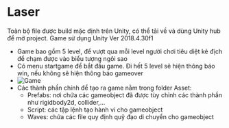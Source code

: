 # Laser
Toàn bộ file được build mặc định trên Unity, có thể tải về và dùng Unity hub để mở project. Game sử dụng Unity Ver 2018.4.30f1
* Game bao gồm 5 level, để vượt qua mỗi level người chơi tiêu diệt kẻ địch để chạm được vào biểu tượng ngôi sao
* Có menu startgame để bắt đầu game. Đi hết 5 level sẽ hiện thông báo win, nếu không sẽ hiện thông báo gameover
* ![Game](https://ibb.co/Ct2LX8w)
* Các thành phần chính để tạo ra game nằm trong folder Asset:
  - Prefabs: nơi chứa các gameobject đã được tùy chỉnh các thành phần như rigidbody2d, collider,...
  - Script: các tập lệnh tạo hành vi cho gameobject
  - Waves: chứa các file quy định quỹ đạo di chuyển cho gameobject
